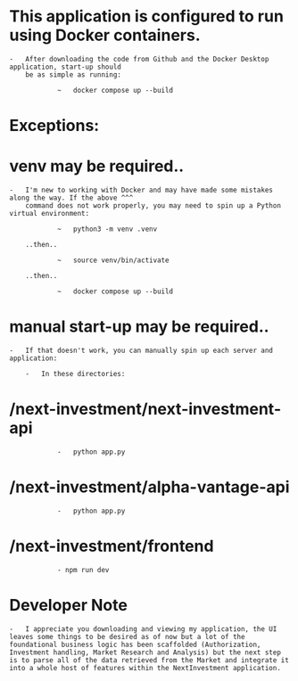 # This application is configured to run using Docker containers.

    -   After downloading the code from Github and the Docker Desktop application, start-up should
        be as simple as running: 

                ~   docker compose up --build

# Exceptions:

#   venv may be required..

    -   I'm new to working with Docker and may have made some mistakes along the way. If the above ^^^ 
        command does not work properly, you may need to spin up a Python virtual environment:

                ~   python3 -m venv .venv

        ..then..

                ~   source venv/bin/activate
        
        ..then..

                ~   docker compose up --build
        
#   manual start-up may be required..

    -   If that doesn't work, you can manually spin up each server and application:

        -   In these directories:

#           /next-investment/next-investment-api

                -   python app.py

#           /next-investment/alpha-vantage-api

                -   python app.py

#           /next-investment/frontend

                - npm run dev

#   Developer Note

    -   I appreciate you downloading and viewing my application, the UI leaves some things to be desired as of now but a lot of the foundational business logic has been scaffolded (Authorization,         Investment handling, Market Research and Analysis) but the next step is to parse all of the data retrieved from the Market and integrate it into a whole host of features within the NextInvestment application.
            